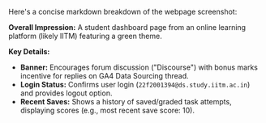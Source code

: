 Here's a concise markdown breakdown of the webpage screenshot:

**Overall Impression:** A student dashboard page from an online learning platform (likely IITM) featuring a green theme.

**Key Details:**

*   **Banner:** Encourages forum discussion ("Discourse") with bonus marks incentive for replies on GA4 Data Sourcing thread.
*   **Login Status:** Confirms user login (`22f2001394@ds.study.iitm.ac.in`) and provides logout option.
*   **Recent Saves:** Shows a history of saved/graded task attempts, displaying scores (e.g., most recent save score: 10).